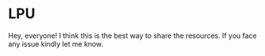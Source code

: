 # LPU
Hey, everyone! I think this is the best way to share the resources. If you face any issue kindly let me know.
